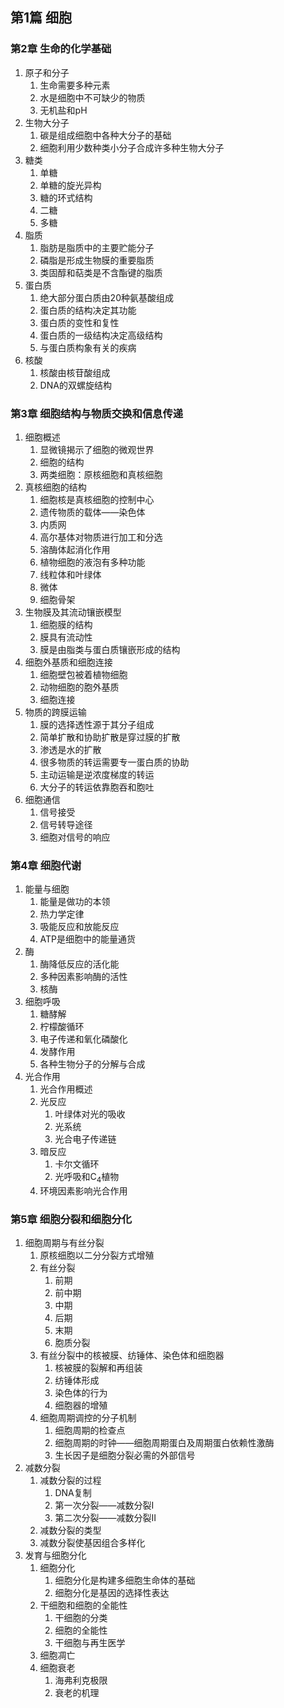 ## 第1篇 细胞
### 第2章 生命的化学基础
1. 原子和分子
	1. 生命需要多种元素
	2. 水是细胞中不可缺少的物质
	3. 无机盐和pH
2. 生物大分子
	1. 碳是组成细胞中各种大分子的基础
	2. 细胞利用少数种类小分子合成许多种生物大分子
3. 糖类
	1. 单糖
	2. 单糖的旋光异构
	3. 糖的环式结构
	4. 二糖
	5. 多糖
4. 脂质
	1. 脂肪是脂质中的主要贮能分子
	2. 磷脂是形成生物膜的重要脂质
	3. 类固醇和萜类是不含酯键的脂质
5. 蛋白质
	1. 绝大部分蛋白质由20种氨基酸组成
	2. 蛋白质的结构决定其功能
	3. 蛋白质的变性和复性
	4. 蛋白质的一级结构决定高级结构
	5. 与蛋白质构象有关的疾病
6. 核酸
	1. 核酸由核苷酸组成
	2. DNA的双螺旋结构
### 第3章 细胞结构与物质交换和信息传递
1. 细胞概述
	1. 显微镜揭示了细胞的微观世界
	2. 细胞的结构
	3. 两类细胞：原核细胞和真核细胞
2. 真核细胞的结构
	1. 细胞核是真核细胞的控制中心
	2. 遗传物质的载体——染色体
	3. 内质网
	4. 高尔基体对物质进行加工和分选
	5. 溶酶体起消化作用
	6. 植物细胞的液泡有多种功能
	7. 线粒体和叶绿体
	8. 微体
	9. 细胞骨架
3. 生物膜及其流动镶嵌模型
	1. 细胞膜的结构
	2. 膜具有流动性
	3. 膜是由脂类与蛋白质镶嵌形成的结构
4. 细胞外基质和细胞连接
	1. 细胞壁包被着植物细胞
	2. 动物细胞的胞外基质
	3. 细胞连接
5. 物质的跨膜运输
	1. 膜的选择透性源于其分子组成
	2. 简单扩散和协助扩散是穿过膜的扩散
	3. 渗透是水的扩散
	4. 很多物质的转运需要专一蛋白质的协助
	5. 主动运输是逆浓度梯度的转运
	6. 大分子的转运依靠胞吞和胞吐
6. 细胞通信
	1. 信号接受
	2. 信号转导途径
	3. 细胞对信号的响应
### 第4章 细胞代谢
1. 能量与细胞
	1. 能量是做功的本领
	2. 热力学定律
	3. 吸能反应和放能反应
	4. ATP是细胞中的能量通货
2. 酶
	1. 酶降低反应的活化能
	2. 多种因素影响酶的活性
	3. 核酶
3. 细胞呼吸
	1. 糖酵解
	2. 柠檬酸循环
	3. 电子传递和氧化磷酸化
	4. 发酵作用
	5. 各种生物分子的分解与合成
4. 光合作用
	1. 光合作用概述
	2. 光反应
		1. 叶绿体对光的吸收
		2. 光系统
		3. 光合电子传递链
	3. 暗反应
		1. 卡尔文循环
		2. 光呼吸和C<sub>4</sub>植物
	4. 环境因素影响光合作用
### 第5章 细胞分裂和细胞分化
1. 细胞周期与有丝分裂
	1. 原核细胞以二分分裂方式增殖
	2. 有丝分裂
		1. 前期
		2. 前中期
		3. 中期
		4. 后期
		5. 末期
		6. 胞质分裂
	3. 有丝分裂中的核被膜、纺锤体、染色体和细胞器
		1. 核被膜的裂解和再组装
		2. 纺锤体形成
		3. 染色体的行为
		4. 细胞器的增殖
	4. 细胞周期调控的分子机制
		1. 细胞周期的检查点
		2. 细胞周期的时钟——细胞周期蛋白及周期蛋白依赖性激酶
		3. 生长因子是细胞分裂必需的外部信号
2. 减数分裂
	1. 减数分裂的过程
		1. DNA复制
		2. 第一次分裂——减数分裂Ⅰ
		3. 第二次分裂——减数分裂Ⅱ
	2. 减数分裂的类型
	3. 减数分裂使基因组合多样化
3. 发育与细胞分化
	1. 细胞分化
		1. 细胞分化是构建多细胞生命体的基础
		2. 细胞分化是基因的选择性表达
	2. 干细胞和细胞的全能性
		1. 干细胞的分类
		2. 细胞的全能性
		3. 干细胞与再生医学
	3. 细胞凋亡
	4. 细胞衰老
		1. 海弗利克极限
		2. 衰老的机理